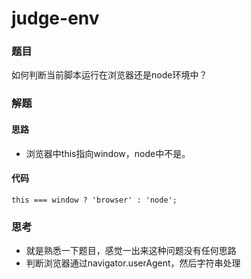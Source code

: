 # judge-env

### 题目

如何判断当前脚本运行在浏览器还是node环境中？



### 解题

#### 思路

- 浏览器中this指向window，node中不是。

#### 代码

```
this === window ? 'browser' : 'node';
```



### 思考

* 就是熟悉一下题目，感觉一出来这种问题没有任何思路
* 判断浏览器通过navigator.userAgent，然后字符串处理

